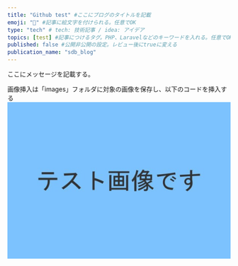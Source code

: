 ```yaml
---
title: "Github test" #ここにブログのタイトルを記載
emoji: "👋" #記事に絵文字を付けられる。任意でOK
type: "tech" # tech: 技術記事 / idea: アイデア
topics: [test] #記事につけるタグ。PHP、Laravelなどのキーワードを入れる。任意でOK
published: false #公開非公開の設定。レビュー後にtrueに変える
publication_name: "sdb_blog"
---
```

ここにメッセージを記載する。

画像挿入は「images」フォルダに対象の画像を保存し、以下のコードを挿入する
![](/images/test.jpeg)